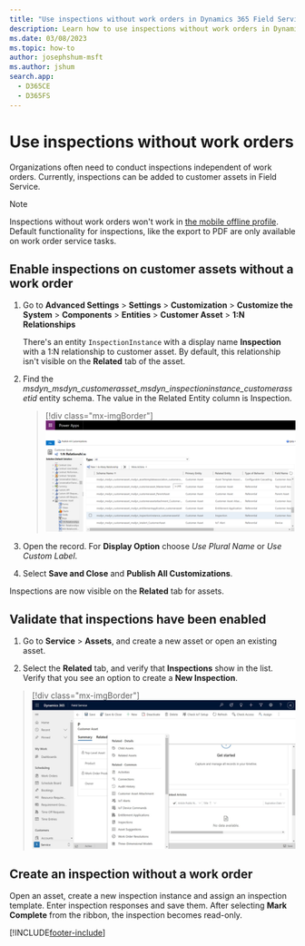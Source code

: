 ```yaml
---
title: "Use inspections without work orders in Dynamics 365 Field Service | MicrosoftDocs"
description: Learn how to use inspections without work orders in Dynamics 365 Field Service.
ms.date: 03/08/2023
ms.topic: how-to
author: josephshum-msft
ms.author: jshum
search.app: 
  - D365CE
  - D365FS
---
```


# Use inspections without work orders

Organizations often need to conduct inspections independent of work orders. Currently, inspections can be added to customer assets in Field Service.

> [!NOTE]
> Inspections without work orders won't work in [the mobile offline profile](mobile-power-app-system-offline.md). Default functionality for inspections, like the export to PDF are only available on work order service tasks.

## Enable inspections on customer assets without a work order

1. Go to **Advanced Settings** > **Settings** > **Customization** > **Customize the System** > **Components** > **Entities** > **Customer Asset** > **1:N Relationships**

   There's an entity `InspectionInstance` with a display name **Inspection** with a 1:N relationship to customer asset. By default, this relationship isn't visible on the **Related** tab of the asset.

1. Find the *msdyn_msdyn_customerasset_msdyn_inspectioninstance_customerassetid* entity schema. The value in the Related Entity column is Inspection.

   > [!div class="mx-imgBorder"]
   > ![Screenshot of advanced settings showing the inspection relationship with a customer asset.](./media/ad-hoc-inspection-customer-asset.png)

1. Open the record. For **Display Option** choose *Use Plural Name* or *Use Custom Label*.

1. Select **Save and Close** and **Publish All Customizations**.

Inspections are now visible on the **Related** tab for assets.

## Validate that inspections have been enabled

1. Go to **Service** > **Assets**, and create a new asset or open an existing asset.

1. Select the **Related** tab, and verify that **Inspections** show in the list. Verify that you see an option to create a **New Inspection**.

  > [!div class="mx-imgBorder"]
  > ![Screenshot of advanced settings showing the Inspections option on the Related tab of the customer asset.](./media/ad-hoc-inspection-asset-related-tab.jpg)

## Create an inspection without a work order

Open an asset, create a new inspection instance and assign an inspection template. Enter inspection responses and save them. After selecting **Mark Complete** from the ribbon, the inspection becomes read-only.

[!INCLUDE[footer-include](../includes/footer-banner.md)]
